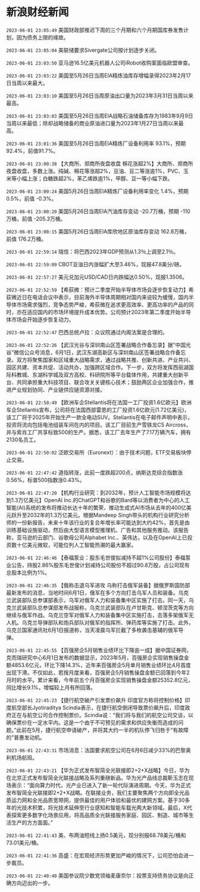 # 新浪财经新闻
`2023-06-01 23:05:49` 美国财政部推迟下周的三个月期和六个月期国库券发售计划，因为债务上限的缘故。

`2023-06-01 23:05:04` 美联储要求Sivergate公司按计划逐步关闭。

`2023-06-01 23:03:50` 亚马逊16.5亿美元机器人公司iRobot收购案面临欧盟审查。

`2023-06-01 23:03:22` 美国至5月26日当周EIA精炼油库存增幅录得2023年2月17日当周以来最大。

`2023-06-01 23:03:10` 美国至5月26日当周原油出口量为2023年3月31日当周以来最高。

`2023-06-01 23:03:03` 美国至5月26日当周EIA战略石油储备库存为1983年9月9日当周以来最低；除却战略储备的商业原油进口量为2023年1月27日当周以来最高。

`2023-06-01 23:01:36` 美国至5月26日当周EIA精炼厂设备利用率 93.1%，预期92.4%，前值91.7%。

`2023-06-01 23:00:38` 【大商所、郑商所夜盘收盘 棉花涨超2%】大商所、郑商所夜盘收盘，多数上涨。纯碱、棉花等涨超2%，豆油、豆二等涨逾1%，PVC、玉米等小幅上涨；白糖跌超2%，苯乙烯跌逾1%，甲醇、豆一等小幅下跌。

`2023-06-01 23:00:24` 美国5月26日当周EIA精炼厂设备利用率变化 1.4%，预期 0.5%，前值 -0.3%。

`2023-06-01 23:00:20` 美国5月26日当周EIA汽油库存变动 -20.7万桶，预期 -110万桶，前值 -205.3万桶。

`2023-06-01 23:00:15` 美国5月26日当周EIA库欣地区原油库存变动 162.8万桶，前值 176.2万桶。

`2023-06-01 22:59:14` 瑞信：将巴西2023年GDP预测从1.3％上调至2.1％。

`2023-06-01 22:59:09` CBOT豆油日内涨幅扩大至3.46%，现报47.8美分/磅。

`2023-06-01 22:57:27` 美元兑加元USD/CAD日内跌幅达0.50%，现报1.3506。

`2023-06-01 22:52:59` 【希荻微：预计二季度开始半导体市场会逐步恢复动力】希荻微近日在电话会议中表示，目前海外半导体周期相对国内来说较为缓慢，国内半导体市场需求强烈，竞争态势严峻，希荻微在追求更高效率、更高功率的产品的同时，亦在适应国内的市场环境提升成本优势。公司预计2023年第二季度开始半导体市场会开始逐步恢复动力。

`2023-06-01 22:52:47` 巴西总统卢拉：众议院通过内阁法案是合理的。

`2023-06-01 22:52:26` 【武汉光谷与深圳南山区签署战略合作备忘录】据“中国光谷”微信公众号消息，6月1日，武汉东湖高新区与深圳南山区签署战略合作备忘录。双方将聚焦国家和区域重大战略需求，通过战略共推、创新共进、产业共兴、园区共建、资本共促、活动共办，加强跨区域合作。下一步，双方将发挥西丽湖国际科教城、东湖科学城及双方高校、科研院所等平台载体作用，共建重大创新平台、共同承担重大科技项目、联合攻关关键核心技术；鼓励两区企业加强合作，推进产业规划协同、产业链供应链资源对接。

`2023-06-01 22:50:49`   【欧洲车企Stellantis将在法国一工厂投资1.6亿欧元】欧洲车企Stellantis宣布，公司将在法国西部雷恩的工厂投资1.6亿欧元(1.72亿美元)，该工厂将于2025年开始生产一款全电动SUV。Stellantis在电子邮件声明中表示，投资将流向包括电池组装车间在内的项目。该工厂目前生产雪铁龙C5 Aircross，并与索肖工厂共享标致500的生产。据悉，该工厂去年生产了7.17万辆汽车，拥有2130名员工。

`2023-06-01 22:50:02` 泛欧交易所（Euronext）：由于技术问题，ETF交易板块停止交易。

`2023-06-01 22:47:42` 道指转涨，此前一度跌超200点，纳斯达克综合指数涨0.56%，标普500指数涨0.43%。

`2023-06-01 22:47:20` 【机构行业研究：到2032年，预计人工智能市场规模将达到1.3万亿美元】OpenAI Inc.的ChatGPT和谷歌的Bard等以消费者为中心的人工智能(AI)系统的发布将推动长达十年的繁荣，推动生成式AI市场从去年的400亿美元跃升至2032年的1.3万亿美元。根据Mandeep Singh带头的机构行业研究分析师的一份新报告，未来十年该行业的复合年增长率可能达到大约42%，首先是由训练基础设施驱动，然后由大型语言模型推理机、广告和其他服务推动。该报告称，亚马逊的云部门、谷歌母公司Alphabet Inc.、英伟达，以及在OpenAI上已投资数十亿美元微软，可能位列人工智能热潮的最大赢家。

`2023-06-01 22:46:46` 【泰福泵业：股东毛世俊拟减持不超1%公司股份】泰福泵业公告，持股2.86%股东毛世俊计划减持公司股份不超过90.8万股，占公司现有总股本比例为1%。

`2023-06-01 22:46:35`   【俄称击退乌军进攻 乌称打击俄军装备】据俄罗斯国防部最新发布的消息，当地时间6月1日，俄军在多个方向打击乌军人员和装备。乌克兰武装部队总参谋部表示，乌军对俄军人力和装备集中区实施了打击。同一天，乌克兰武装部队总参谋部发布战报称，乌克兰武装部队在卢甘斯克、顿涅茨克等方向继续与俄军作战。乌克兰空军对俄军人力和装备集中区实施打击，击落多架俄军无人机。乌克兰导弹部队和炮兵部队对俄军的指挥所、弹药库等实施了打击。此外，乌克兰国家通讯社6月1日报道称，当天凌晨乌军拦截了多枚袭击基辅的俄军导弹。

`2023-06-01 22:45:55` 【百强房企5月销售业绩环比下降逾一成】据中国证券网，克而瑞研究中心6月1日发布的数据显示，2023年5月，百强房企实现销售操盘金额4853.6亿元，环比下降14.3%，近年来百强房企5月单月销售业绩环比4月首度出现下滑。不仅如此，若按月度来看，百强房企5月销售操盘金额已回落到今年2月时的水平。累计来看，今年前五个月百强房企实现销售操盘金额25352.8亿元，同比增长9.1%，增幅较上月有所回落。

`2023-06-01 22:45:23`   【捷行航空破产引发票价飙升 印度官方称将控制价格】印度航空部长Jyotiraditya Scindia表示，在捷行航空倒闭导致票价飙升后，印度政府正在与航空公司合作控制票价。Scindia说：“我们将与我们的航空公司交谈，以确保票价在一定水平内。这是一个由于不可预见的需求和供应失衡而造成的问题。”此前在5月，捷行航空申请破产，并将其大约一半的机队停飞归咎于“有故障的”普惠发动机。

`2023-06-01 22:43:31` 市场消息：法国要求航空公司在6月6日减少33%的巴黎奥利机场航班。

`2023-06-01 22:43:21`   【华为正式发布智简全光联接即2+2+X战略】今日，华为在北京正式发布智简全光联接战略及系列重磅新品。华为光产品线总裁靳玉志在现场表示：“面向算力时代，光产业已进入了新一轮代际演进周期。今天，华为正式发布智简全光联接即2+2+X战略。在联接业务，我们主要聚焦两个方向即全光品质运力网和全光品质宽带网，提供最佳的用户体验和最优的建网方案。基于30多年的光技术积累，将光技术延伸至行业感知和智能车载光两大新领域。最后，X代表探索更多数字化场景应用，将高品质全光联接服务家庭、园区、制造、城市等生活生产的方方面面。”

`2023-06-01 22:41:43` 美、布两油短线上扬0.5美元，现分别报68.78美元/桶和73.01美元/桶。

`2023-06-01 22:41:36`   高盛：在宏观经济形势更加严峻的情况下，公司恐怕会进一步裁员。

`2023-06-01 22:40:40` 美国参议院少数党领袖麦康奈尔：投票支持债务协议是向正确方向迈出的一步。

